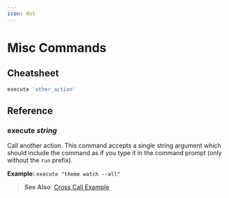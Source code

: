 ```yaml
---
icon: dot
---
```


# Misc Commands

## Cheatsheet

```ruby
execute 'other_action'
```

## Reference

### execute *string*

Call another action. This command accepts a single string argument
which should include the command as if you type it in the command 
prompt (only without the `run` prefix).

__Example:__ `execute "theme watch --all"`

> <i class='fa fa-arrow-right'></i> **See Also**: [Cross Call Example](https://github.com/DannyBen/runfile/blob/master/examples/i_crosscall/Runfile)
